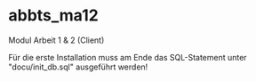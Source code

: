 # abbts_ma12
Modul Arbeit 1 & 2 (Client)

Für die erste Installation muss am Ende das SQL-Statement unter "docu/init_db.sql" ausgeführt werden!